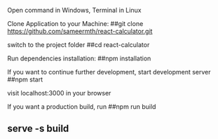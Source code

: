 Open command in Windows, Terminal in Linux

Clone Application to your Machine:
##git clone https://github.com/sameermth/react-calculator.git

switch to the project folder
##cd react-calculator

Run dependencies installation:
##npm installation

If you want to continue further development, start development server
##npm start

visit localhost:3000 in your browser

If you want a production build, run
##npm run build
## serve -s build